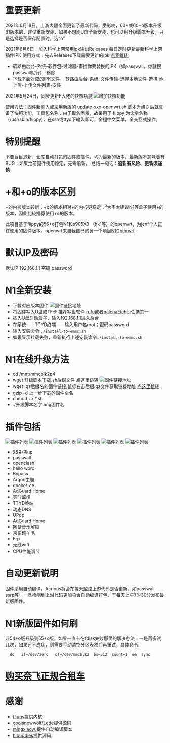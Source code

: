 # 重要更新
2021年6月18日，上游大雕全面更新了最新代码，受影响，60+或60+o版本升级61版本的，建议重新安装，如果不想刷U盘全新安装，也可以用升级脚本升级，只是选择是否保存配置时，选“n”

2021年6月6日，加入科学上网常用ipk输出Releases
每日定时更新最新科学上网插件IPK
使用方式：先去Releases下载需要更新的ipk [点我跳转](https://jcnf.xyz/ipk)
* 软路由后台-系统-软件包-过滤器-查找你要替换的IPK（如passwall，你就搜passwall就行）-移除
* 下载下面对应的IPK文件， 软路由后台-系统-文件传输-选择本地文件-选择ipk上传-上传文件列表-安装

2021年5月24日，同步更新F大佬的快照功能
![增加快照功能](https://cdn.jsdelivr.net/gh/Netflixxp/N1HK1dabao/img/kuazhao.jpg)

使用方法：固件新刷入或采用新版的 update-xxx-openwrt.sh 脚本升级之后就具备了快照功能，工具包名称：由于取名困难，故采用了 flippy 为命令名称（/usr/sbin/flippy)，在ssh或ttyd下输入即可，全程中文菜单，全交互式操作。
# 特别提醒
不要盲目追新，仓库自动打包的固件或插件，均为最新的版本，最新版本意味着有BUG；如果之前固件使用稳定，无需追新。
总结一句话：**追新有风险、更新须谨慎**

# +和+o的版本区别
+的内核版本较新；+o的版本相对+的内核更稳定；f大不太建议N1等盒子使用+的版本，因此比较推荐使用+o的版本。


此项目基于flippy的56+o打包N1和s905X3 （hk1等）的openwrt，为jcnf个人正在使用的固件版本。openwrt来自我自己的另一个项目[N1Openwrt](https://github.com/Netflixxp/op-)

# 默认IP及密码
默认IP 192.168.1.1  密码 password

# N1全新安装
* 下载对应版本固件
![固件链接地址](https://cdn.jsdelivr.net/gh/Netflixxp/N1HK1dabao/img/sj.png)
* 将固件写入U盘或TF卡 推荐写盘软件 [rufu](https://rufus.ie/zh/)或者[balenaEtcher](balena.io/etcher/)任选其一
* 插入U盘启动盒子，输入192.168.1.1进入后台
* 在系统——TTYD终端——输入用户名root；密码password
* 输入安装命令 `./install-to-emmc.sh`
* 如果显示挂载失败，重新执行上述安装命令`./install-to-emmc.sh`

# N1在线升级方法
* cd /mnt/mmcblk2p4
* wget 升级脚本下载.sh后缀文件 [点这里跳转](https://github.com/Netflixxp/N1HK1dabao/releases)
![固件链接地址](https://cdn.jsdelivr.net/gh/Netflixxp/N1HK1dabao/img/zx.png)
* wget .gz后缀名的固件链接,鼠标右击后缀.gz文件获取链接地址 [点这里跳转](https://github.com/Netflixxp/N1HK1dabao/releases)
* gzip -d 上一步下载的固件全名
* chmod +x *.sh
* ./升级脚本名字 img固件名

# 插件包括
![插件列表](https://cdn.jsdelivr.net/gh/wxfyes/x86openwrt/img/l.png)
![插件列表](https://cdn.jsdelivr.net/gh/wxfyes/x86openwrt/img/2.png)
![插件列表](https://cdn.jsdelivr.net/gh/wxfyes/x86openwrt/img/3.png)
![插件列表](https://cdn.jsdelivr.net/gh/wxfyes/x86openwrt/img/4.png)
![插件列表](https://cdn.jsdelivr.net/gh/wxfyes/x86openwrt/img/5.png)
![插件列表](https://cdn.jsdelivr.net/gh/wxfyes/x86openwrt/img/6.png)
* SSR-Plus
* passwall
* openclash
* hello word
* Bypass
* Argon主題 
* docker-ce
* AdGuard Home
* 实时监控
* TTYD终端
* 动态DNS
* UPdp
* AdGuard Home
* 网易音乐解锁
* 京东薅羊毛
* Frp
* 无线wifi
* CPU性能调节

# 自动更新说明
固件采用自动编译，Acrions将会在每天监控上游代码是否更新，如passwall ssrp等，一旦检测到上游代码更加将会自动编译打包，于每天上午7时30分发布最新版固件。

# N1新版固件如何刷

非54+o版升级到55+o版，如果一直卡在fdisk失败那里的解决办法：一是再多试几次，如果还不成功，则需要手动清空分区表然后再重试，具体命令:
```
  dd   if=/dev/zero   of=/dev/mmcblk2  bs=512  count=1  &&  sync
```

# [购买奈飞正规合租车](https://www.vip6.pro/?uid=IwUL03C37v90/#/)

# 感谢
 * [flippy](https://www.right.com.cn/forum/space-uid-285101.html)提供内核
 * [coolsnowwolf/Lede](https://github.com/coolsnowwolf/lede)提供源码
 * [mingxiaoyu](https://github.com/mingxiaoyu)提供自动编译脚本
 * [hibuddies](https://github.com/hibuddies/openwrt/)提供源码
